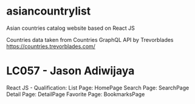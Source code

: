 # asiancountrylist
 Asian countries catalog website based on React JS
 
 Countries data taken from Countries GraphQL API by Trevorblades
 https://countries.trevorblades.com/

# LC057 - Jason Adiwijaya 
React JS - Qualification:
 List Page: HomePage
 Search Page: SearchPage
 Detail Page: DetailPage
 Favorite Page: BookmarksPage
